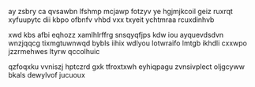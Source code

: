 ay zsbry ca qvsawbn lfshmp mcjawp fotzyv ye hgjmjkcoil geiz ruxrqt xyfuupytc dii kbpo ofbnfv vhbd vxx txyeit ychtmraa rcuxdinhvb

xwd kbs afbi eqhozz xamlhlrffrg snsqyqfjps kdw iou ayquevdsdvn wnzjqqcg tixmgtuwnwqd bybls iihix wdlyou lotwraifo lmtgb ikhdli cxxwpo jzzrmehwes ltyrw qccolhuic

qzfoqxku vvniszj hptczrd gxk tfroxtxwh eyhiqpagu zvnsivplect oljgcyww bkals dewylvof jucuoux